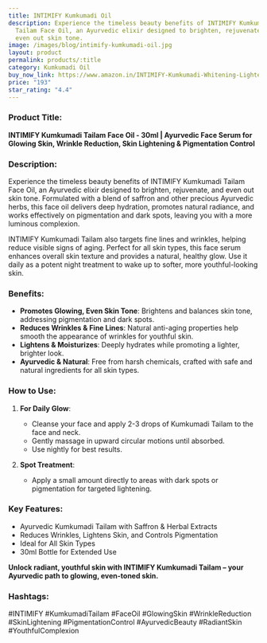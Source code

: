 ```yaml
---
title: INTIMIFY Kumkumadi Oil
description: Experience the timeless beauty benefits of INTIMIFY Kumkumadi
  Tailam Face Oil, an Ayurvedic elixir designed to brighten, rejuvenate, and
  even out skin tone.
image: /images/blog/intimify-kumkumadi-oil.jpg
layout: product
permalink: products/:title
category: Kumkumadi Oil
buy_now_link: https://www.amazon.in/INTIMIFY-Kumkumadi-Whitening-Lightening-Pigmentation/dp/B0BLKK9GN6/ref=sr_1_9?crid=18A5C0Q4K6NJM&tag=m0150-21
price: "193"
star_rating: "4.4"
---
```

### Product Title:
**INTIMIFY Kumkumadi Tailam Face Oil - 30ml | Ayurvedic Face Serum for Glowing Skin, Wrinkle Reduction, Skin Lightening & Pigmentation Control**

### Description:
Experience the timeless beauty benefits of INTIMIFY Kumkumadi Tailam Face Oil, an Ayurvedic elixir designed to brighten, rejuvenate, and even out skin tone. Formulated with a blend of saffron and other precious Ayurvedic herbs, this face oil delivers deep hydration, promotes natural radiance, and works effectively on pigmentation and dark spots, leaving you with a more luminous complexion.

INTIMIFY Kumkumadi Tailam also targets fine lines and wrinkles, helping reduce visible signs of aging. Perfect for all skin types, this face serum enhances overall skin texture and provides a natural, healthy glow. Use it daily as a potent night treatment to wake up to softer, more youthful-looking skin.

### Benefits:
- **Promotes Glowing, Even Skin Tone**: Brightens and balances skin tone, addressing pigmentation and dark spots.
- **Reduces Wrinkles & Fine Lines**: Natural anti-aging properties help smooth the appearance of wrinkles for youthful skin.
- **Lightens & Moisturizes**: Deeply hydrates while promoting a lighter, brighter look.
- **Ayurvedic & Natural**: Free from harsh chemicals, crafted with safe and natural ingredients for all skin types.

### How to Use:
1. **For Daily Glow**:
   - Cleanse your face and apply 2-3 drops of Kumkumadi Tailam to the face and neck.
   - Gently massage in upward circular motions until absorbed.
   - Use nightly for best results.

2. **Spot Treatment**:
   - Apply a small amount directly to areas with dark spots or pigmentation for targeted lightening.

### Key Features:
- Ayurvedic Kumkumadi Tailam with Saffron & Herbal Extracts
- Reduces Wrinkles, Lightens Skin, and Controls Pigmentation
- Ideal for All Skin Types
- 30ml Bottle for Extended Use

**Unlock radiant, youthful skin with INTIMIFY Kumkumadi Tailam – your Ayurvedic path to glowing, even-toned skin.**

### Hashtags:
#INTIMIFY #KumkumadiTailam #FaceOil #GlowingSkin #WrinkleReduction #SkinLightening #PigmentationControl #AyurvedicBeauty #RadiantSkin #YouthfulComplexion
